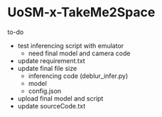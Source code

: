 # UoSM-x-TakeMe2Space

to-do
- test inferencing script with emulator
  - need final model and camera code
- update requirement.txt
- update final file size
  - inferencing code (deblur_infer.py)
  - model
  - config.json
- upload final model and script
- update sourceCode.txt
